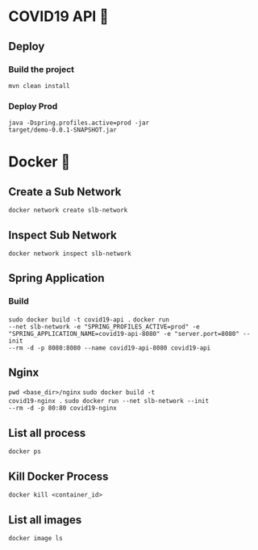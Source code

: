 # COVID19 API 🏥

## Deploy

### Build the project

<code>mvn clean install</code>

### Deploy Prod

<code>java -Dspring.profiles.active=prod -jar target/demo-0.0.1-SNAPSHOT.jar</code>

# Docker 🎉

## Create a Sub Network

<code>docker network create slb-network</code>

## Inspect Sub Network

<code>docker network inspect slb-network</code>

## Spring Application

### Build

<code>sudo docker build -t covid19-api .</code>
<code>docker run --net slb-network -e "SPRING_PROFILES_ACTIVE=prod" -e "SPRING_APPLICATION_NAME=covid19-api-8080" -e "server.port=8080" --init --rm -d -p 8080:8080 --name covid19-api-8080 covid19-api</code>

## Nginx

<code>pwd <base_dir>/nginx</code>
<code>sudo docker build -t covid19-nginx .</code>
<code>sudo docker run --net slb-network --init --rm -d -p 80:80 covid19-nginx</code>

## List all process

<code>docker ps</code>

## Kill Docker Process

<code>docker kill <container_id></code>

## List all images

<code>docker image ls</code>